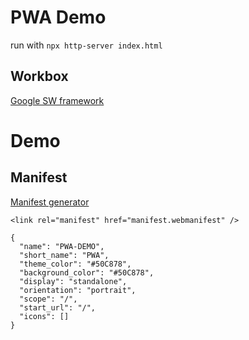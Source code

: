 # PWA Demo

run with `npx http-server index.html`

## Workbox

[Google SW framework](https://web.dev/learn/pwa/workbox)

# Demo

## Manifest

[Manifest generator](https://manifest-gen.netlify.app/)

`<link rel="manifest" href="manifest.webmanifest" />`

```
{
  "name": "PWA-DEMO",
  "short_name": "PWA",
  "theme_color": "#50C878",
  "background_color": "#50C878",
  "display": "standalone",
  "orientation": "portrait",
  "scope": "/",
  "start_url": "/",
  "icons": []
}
```
